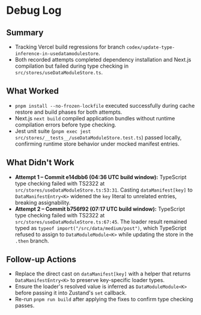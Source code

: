 # Debug Log

## Summary
- Tracking Vercel build regressions for branch `codex/update-type-inference-in-usedatamodulestore`.
- Both recorded attempts completed dependency installation and Next.js compilation but failed during type checking in `src/stores/useDataModuleStore.ts`.

## What Worked
- `pnpm install --no-frozen-lockfile` executed successfully during cache restore and build phases for both attempts.
- Next.js `next build` compiled application bundles without runtime compilation errors before type checking.
- Jest unit suite (`pnpm exec jest src/stores/__tests__/useDataModuleStore.test.ts`) passed locally, confirming runtime store behavior under mocked manifest entries.

## What Didn't Work
- **Attempt 1 – Commit e14dbb6 (04:36 UTC build window):** TypeScript type checking failed with TS2322 at `src/stores/useDataModuleStore.ts:53:31`. Casting `dataManifest[key]` to `DataManifestEntry<K>` widened the `key` literal to unrelated entries, breaking assignability.
- **Attempt 2 – Commit b756f92 (07:17 UTC build window):** TypeScript type checking failed with TS2322 at `src/stores/useDataModuleStore.ts:67:45`. The loader result remained typed as `typeof import("/src/data/medium/post")`, which TypeScript refused to assign to `DataModuleModule<K>` while updating the store in the `.then` branch.

## Follow-up Actions
- Replace the direct cast on `dataManifest[key]` with a helper that returns `DataManifestEntry<K>` to preserve key-specific loader types.
- Ensure the loader's resolved value is inferred as `DataModuleModule<K>` before passing it into Zustand's `set` callback.
- Re-run `pnpm run build` after applying the fixes to confirm type checking passes.
